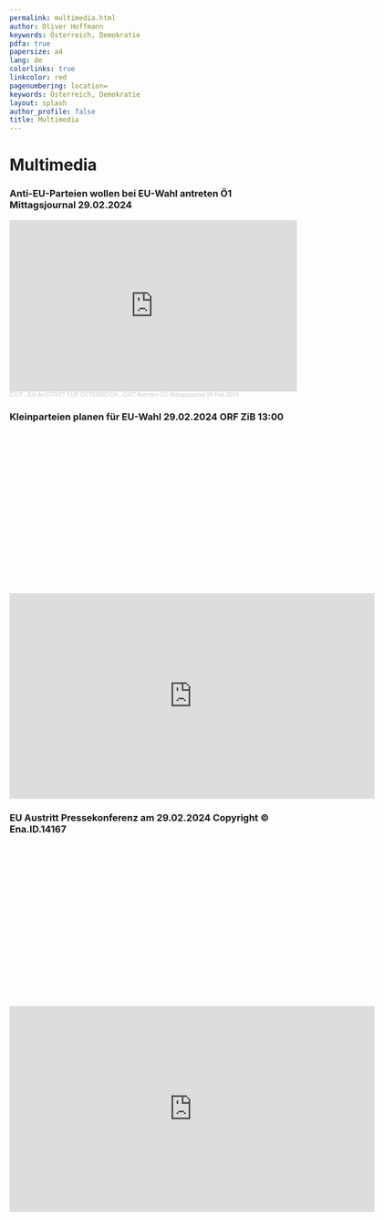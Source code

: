 ```yaml
---
permalink: multimedia.html
author: Oliver Hoffmann
keywords: Österreich, Demokratie
pdfa: true
papersize: a4
lang: de
colorlinks: true
linkcolor: red
pagenumbering: location=
keywords: Österreich, Demokratie
layout: splash
author_profile: false
title: Multimedia
---
```


# Multimedia

### Anti-EU-Parteien wollen bei EU-Wahl antreten Ö1 Mittagsjournal 29.02.2024

<div>
<iframe width="100%" height="300" scrolling="no" frameborder="no" allow="accelerometer; clipboard-write; encrypted-media; gyroscope; picture-in-picture; web-share" src="https://w.soundcloud.com/player/?url=https%3A//api.soundcloud.com/tracks/1766129781&color=%23ff5500&auto_play=false&hide_related=false&show_comments=true&show_user=true&show_reposts=false&show_teaser=true&visual=true"></iframe><div style="font-size: 10px; color: #cccccc;line-break: anywhere;word-break: normal;overflow: hidden;white-space: nowrap;text-overflow: ellipsis; font-family: Interstate,Lucida Grande,Lucida Sans Unicode,Lucida Sans,Garuda,Verdana,Tahoma,sans-serif;font-weight: 100;"><a href="https://soundcloud.com/wahl-216713226" title="ÖXIT - EU-AUSTRITT FÜR ÖSTERREICH" target="_blank" style="color: #cccccc; text-decoration: none;">ÖXIT - EU-AUSTRITT FÜR ÖSTERREICH</a> · <a href="https://soundcloud.com/wahl-216713226/oxit-antreten-o1-mittagsjournal-29-feb-2024" title="ÖXIT Antreten Ö1 Mittagsjournal 29 Feb 2024" target="_blank" style="color: #cccccc; text-decoration: none;">ÖXIT Antreten Ö1 Mittagsjournal 29 Feb 2024</a></div>
</div>

### Kleinparteien planen für EU-Wahl 29.02.2024 ORF ZiB 13:00

<div class="fluid-width-video-wrapper" style="padding-top: 56.25%;">
    <iframe
        width="640"
        height="360"
        src="https://rumble.com/embed/v4eud29/?pub=31wbp"
        frameborder="0"
        allow="accelerometer; clipboard-write; encrypted-media; gyroscope; picture-in-picture; web-share"
        allowfullscreen
    >
    </iframe>
</div>

### EU Austritt Pressekonferenz am 29.02.2024 Copyright ©️ Ena.ID.14167

<div class="fluid-width-video-wrapper" style="padding-top: 56.25%;">
    <iframe
        width="640"
        height="360"
        src="https://www.youtube.com/embed/B8koRlNlkmE?si=jQp_ZO1e-whxXUfW"
        frameborder="0"
        allow="accelerometer; clipboard-write; encrypted-media; gyroscope; picture-in-picture; web-share"
        allowfullscreen
    >
    </iframe>
</div>
